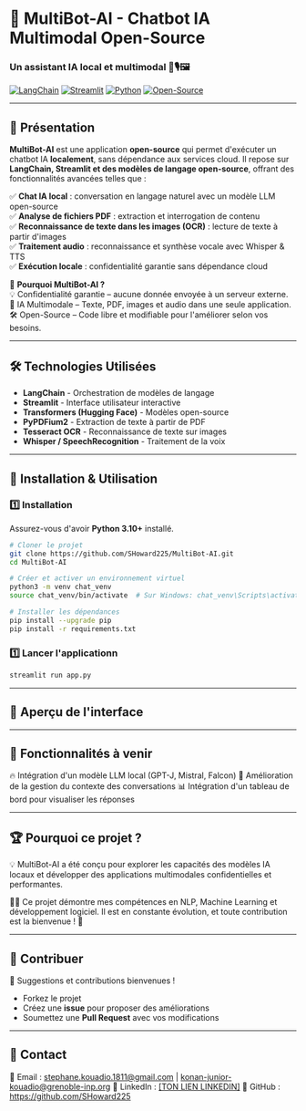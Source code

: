 # 🤖 MultiBot-AI - Chatbot IA Multimodal Open-Source

### Un assistant IA local et multimodal 📄🎙️🖼️

[![LangChain](https://img.shields.io/badge/LangChain-%F0%9F%A4%96-blue)](https://github.com/hwchase17/langchain)
[![Streamlit](https://img.shields.io/badge/Streamlit-%E2%9C%A8-red)](https://streamlit.io/)
[![Python](https://img.shields.io/badge/Python-3.10%2B-brightgreen)](https://www.python.org/)
[![Open-Source](https://badgen.net/badge/Open%20Source/Yes/green)](https://github.com/TON-USERNAME/MultiBot-AI)

---

## 🎯 **Présentation**
**MultiBot-AI** est une application **open-source** qui permet d'exécuter un chatbot IA **localement**, sans dépendance aux services cloud. Il repose sur **LangChain, Streamlit et des modèles de langage open-source**, offrant des fonctionnalités avancées telles que :

✅ **Chat IA local** : conversation en langage naturel avec un modèle LLM open-source  
✅ **Analyse de fichiers PDF** : extraction et interrogation de contenu  
✅ **Reconnaissance de texte dans les images (OCR)** : lecture de texte à partir d'images  
✅ **Traitement audio** : reconnaissance et synthèse vocale avec Whisper & TTS  
✅ **Exécution locale** : confidentialité garantie sans dépendance cloud  

🔹 **Pourquoi MultiBot-AI ?**  
💡 Confidentialité garantie – aucune donnée envoyée à un serveur externe.  
🚀 IA Multimodale – Texte, PDF, images et audio dans une seule application.  
🛠️ Open-Source – Code libre et modifiable pour l'améliorer selon vos besoins.  

---

## 🛠 **Technologies Utilisées**
- **LangChain** - Orchestration de modèles de langage  
- **Streamlit** - Interface utilisateur interactive  
- **Transformers (Hugging Face)** - Modèles open-source  
- **PyPDFium2** - Extraction de texte à partir de PDF  
- **Tesseract OCR** - Reconnaissance de texte sur images  
- **Whisper / SpeechRecognition** - Traitement de la voix  

---

## 🚀 **Installation & Utilisation**

### 1️⃣ **Installation**
Assurez-vous d'avoir **Python 3.10+** installé.

```bash
# Cloner le projet
git clone https://github.com/SHoward225/MultiBot-AI.git
cd MultiBot-AI

# Créer et activer un environnement virtuel
python3 -m venv chat_venv
source chat_venv/bin/activate  # Sur Windows: chat_venv\Scripts\activate

# Installer les dépendances
pip install --upgrade pip
pip install -r requirements.txt
```

### 1️⃣ **Lancer l'applicationn**
```bash
streamlit run app.py
```

---

## 📸 Aperçu de l'interface

---

## 📌 Fonctionnalités à venir

🔥 Intégration d'un modèle LLM local (GPT-J, Mistral, Falcon)
🎯 Amélioration de la gestion du contexte des conversations
📊 Intégration d'un tableau de bord pour visualiser les réponses

---

## 🏆 Pourquoi ce projet ?
💡 MultiBot-AI a été conçu pour explorer les capacités des modèles IA locaux et développer des applications multimodales confidentielles et performantes.

👨‍💻 Ce projet démontre mes compétences en NLP, Machine Learning et développement logiciel. Il est en constante évolution, et toute contribution est la bienvenue ! 🚀

--- 

## 🤝 Contribuer
📢 Suggestions et contributions bienvenues !

- Forkez le projet
- Créez une **issue** pour proposer des améliorations
- Soumettez une **Pull Request** avec vos modifications

---

## 📩 Contact

📧 Email : stephane.kouadio.1811@gmail.com | konan-junior-kouadio@grenoble-inp.org
💼 LinkedIn : [[TON LIEN LINKEDIN]](https://www.linkedin.com/in/kouadio-konan-junior-aim%C3%A9-st%C3%A9phane/)
🐙 GitHub : https://github.com/SHoward225



